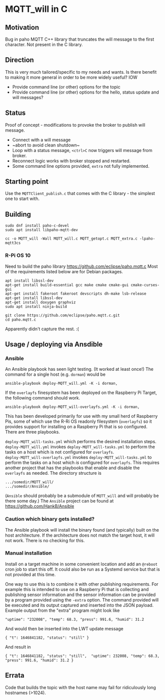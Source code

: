 # MQTT_will in C

## Motivation 

Bug in paho MQTT C++ library that truncates the will message to the first character. Not present in the C library.

## Direction

This is very much tailored/specific to my needs and wants. Is there benefit to making it more general in order to be more widely useful? IOW

* Provide command line (or other) options for the topic
* Provide command line (or other) options for the hello, status update and will messages?

## Status

Proof of concept - modifications to provoke the broker to publish will message.

* Connect with a will message
* ~abort to avoid clean shutdown~
* Loop with a status message, `<ctrl>C` now triggers will message from broker.
* Reconnect logic works with broker stopped and restarted.
* Some command line options provided, `extra` not fully implemented.

## Starting point

Use the `MQTTClient_publish.c` that comes with the C library - the simplest one to start with.

## Building

```text
sudo dnf install paho-c-devel
sudo apt install libpaho-mqtt-dev
```

```text
cc -o MQTT_will -Wall MQTT_will.c MQTT_getopt.c MQTT_extra.c -lpaho-mqtt3cs 
```

### R-Pi OS 10

Need to build the paho library <https://github.com/eclipse/paho.mqtt.c> Most of the requirements listed below are for Debian packages.

```text
apt install libssl-dev
apt-get install build-essential gcc make cmake cmake-gui cmake-curses-gui
apt-get install fakeroot fakeroot devscripts dh-make lsb-release
apt-get install libssl-dev
apt-get install doxygen graphviz
sudo apt install ninja-build

git clone https://github.com/eclipse/paho.mqtt.c.git
cd paho.mqtt.c
```

Apparently didn't capture the rest. :(

## Usage / deploying via Ansdible

### Ansible
An Ansible playbook has seen light testing. (It worked at least once!) The command for a single host (e.g. `dorman`) would be

```text
ansible-playbook deploy-MQTT_will.yml -K -i dorman,
```

If the `overlayfs` finesystem has been deployed on the Raspberry Pi Target, the following command should work.

```text
ansible-playbook deploy-MQTT_will-overlayfs.yml -K -i dorman,
```

This has been developed primarily for use with my small herd of Raspberry Pis, some of which use the R-Ri OS readonly filesystem (`overlayfs`) so it provides support for installing on a Raspberry Pi that is so configured. There are three playbooks.

`deploy-MQTT_will-tasks.yml` which performs the desired installation steps.  
`deploy-MQTT_will.yml` invokes `deploy-MQTT_will-tasks.yml` to perform the tasks on a host which is not configured for `overlayfs`.  
`deploy-MQTT_will-overlayfs.yml` invokes `deploy-MQTT_will-tasks.yml` to perform the tasks on a host which *is* configured for `overlayfs`.  This requires another project that has the playbooks that enable and disable the `overlayfs` as needed. The directory structure is

```text
.../somedir/MQTT_will/
.../somedir/Ansible/
```

(`Ansible` should probably be a submodule of `MQTT_will` and will probably be there some day.) The `Ansible` project can be found at <https://github.com/HankB/Ansible>

### **Caution** which binary gets installed?

The Ansible playbook will install the binary found (and typically) built on the host architecture. If the architecture does not match the target host, it will not work. There is no checking for this.

### Manual installation

Install on a target machine in some convenient location and add an `@reboot` cron job to start this off. It could also be run as a Systemd service but that is not provided at this time.

One way to use this is to combine it with other publishing requirements. For example this is intended to use on a Raspberry Pi that is collecting and publishing sensor information and the sensor information can be provided by a program provided using the `-extra` option. The command provided will be executed and its output captured and inserted into the JSON payload. Example output from the "extra" program might look like

```text
"uptime": "232008", "temp": 68.3, "press": 991.6, "humid": 31.2
```

And would then be inserted into the LWT update message

```text
{ "t": 1646841182, "status": "still" }
```

And result in

```text
{ "t": 1646841182, "status": "still",  "uptime": 232008, "temp": 68.3, "press": 991.6, "humid": 31.2 }
```

## Errata

Code that builds the topic with the host name may fail for ridiculously long hostnames (>1024).
